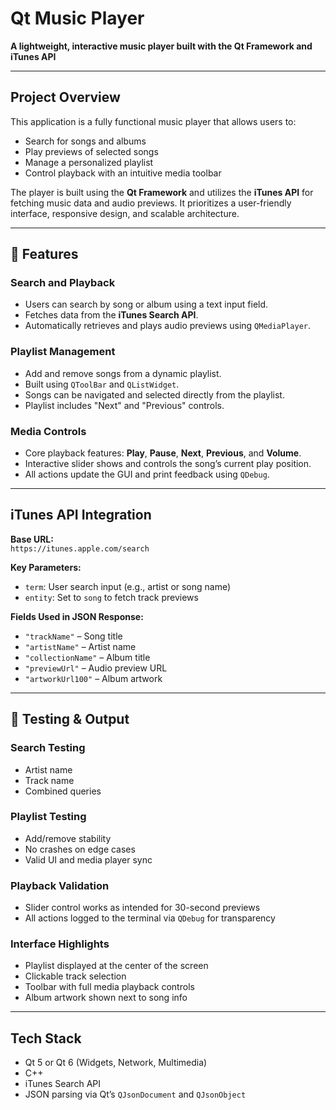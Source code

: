 # Qt Music Player

**A lightweight, interactive music player built with the Qt Framework and iTunes API**

---

## Project Overview

This application is a fully functional music player that allows users to:

- Search for songs and albums  
- Play previews of selected songs  
- Manage a personalized playlist  
- Control playback with an intuitive media toolbar

The player is built using the **Qt Framework** and utilizes the **iTunes API** for fetching music data and audio previews. It prioritizes a user-friendly interface, responsive design, and scalable architecture.

---

## 🧩 Features

### Search and Playback

- Users can search by song or album using a text input field.
- Fetches data from the **iTunes Search API**.
- Automatically retrieves and plays audio previews using `QMediaPlayer`.

### Playlist Management

- Add and remove songs from a dynamic playlist.
- Built using `QToolBar` and `QListWidget`.
- Songs can be navigated and selected directly from the playlist.
- Playlist includes "Next" and "Previous" controls.

### Media Controls

- Core playback features: **Play**, **Pause**, **Next**, **Previous**, and **Volume**.
- Interactive slider shows and controls the song’s current play position.
- All actions update the GUI and print feedback using `QDebug`.

---
## iTunes API Integration

**Base URL:**  
`https://itunes.apple.com/search`

**Key Parameters:**
- `term`: User search input (e.g., artist or song name)
- `entity`: Set to `song` to fetch track previews

**Fields Used in JSON Response:**
- `"trackName"` – Song title  
- `"artistName"` – Artist name  
- `"collectionName"` – Album title  
- `"previewUrl"` – Audio preview URL  
- `"artworkUrl100"` – Album artwork  

---

## 🧪 Testing & Output

### Search Testing
- Artist name  
- Track name  
- Combined queries  

### Playlist Testing
- Add/remove stability  
- No crashes on edge cases  
- Valid UI and media player sync  

### Playback Validation
- Slider control works as intended for 30-second previews  
- All actions logged to the terminal via `QDebug` for transparency  

### Interface Highlights
- Playlist displayed at the center of the screen  
- Clickable track selection  
- Toolbar with full media playback controls  
- Album artwork shown next to song info  

---

## Tech Stack

- Qt 5 or Qt 6 (Widgets, Network, Multimedia)  
- C++  
- iTunes Search API  
- JSON parsing via Qt’s `QJsonDocument` and `QJsonObject`  

